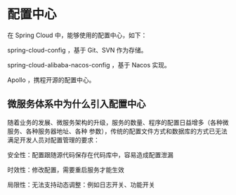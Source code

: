 # 配置中心

在 Spring Cloud 中，能够使用的配置中心，如下：

spring-cloud-config ，基于 Git、SVN 作为存储。

spring-cloud-alibaba-nacos-config ，基于 Nacos 实现。

Apollo ，携程开源的配置中心。

## 微服务体系中为什么引入配置中心

随着业务的发展、微服务架构的升级，服务的数量、程序的配置日益增多（各种微服务、各种服务器地址、各种
参数），传统的配置文件方式和数据库的方式已无法满足开发人员对配置管理的要求：

安全性：配置跟随源代码保存在代码库中，容易造成配置泄漏

时效性：修改配置，需要重启服务才能生效

局限性：无法支持动态调整：例如日志开关、功能开关
